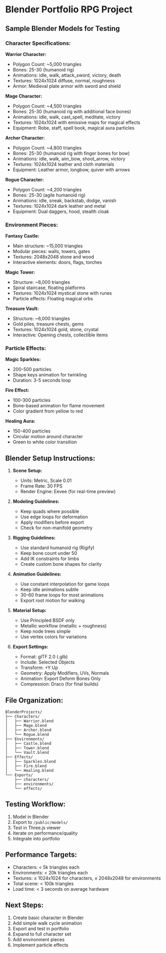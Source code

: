 # Blender Portfolio RPG Project

## Sample Blender Models for Testing

### Character Specifications:

**Warrior Character:**
- Polygon Count: ~5,000 triangles
- Bones: 25-30 (humanoid rig)
- Animations: idle, walk, attack_sword, victory, death
- Textures: 1024x1024 diffuse, normal, roughness
- Armor: Medieval plate armor with sword and shield

**Mage Character:**
- Polygon Count: ~4,500 triangles  
- Bones: 25-30 (humanoid rig with additional face bones)
- Animations: idle, walk, cast_spell, meditate, victory
- Textures: 1024x1024 with emissive maps for magical effects
- Equipment: Robe, staff, spell book, magical aura particles

**Archer Character:**
- Polygon Count: ~4,800 triangles
- Bones: 25-30 (humanoid rig with finger bones for bow)
- Animations: idle, walk, aim_bow, shoot_arrow, victory
- Textures: 1024x1024 leather and cloth materials
- Equipment: Leather armor, longbow, quiver with arrows

**Rogue Character:**
- Polygon Count: ~4,200 triangles
- Bones: 25-30 (agile humanoid rig)
- Animations: idle, sneak, backstab, dodge, vanish
- Textures: 1024x1024 dark leather and metal
- Equipment: Dual daggers, hood, stealth cloak

### Environment Pieces:

**Fantasy Castle:**
- Main structure: ~15,000 triangles
- Modular pieces: walls, towers, gates
- Textures: 2048x2048 stone and wood
- Interactive elements: doors, flags, torches

**Magic Tower:**
- Structure: ~8,000 triangles
- Spiral staircase, floating platforms
- Textures: 1024x1024 mystical stone with runes
- Particle effects: Floating magical orbs

**Treasure Vault:**
- Structure: ~6,000 triangles
- Gold piles, treasure chests, gems
- Textures: 1024x1024 gold, stone, crystal
- Interactive: Opening chests, collectible items

### Particle Effects:

**Magic Sparkles:**
- 200-500 particles
- Shape keys animation for twinkling
- Duration: 3-5 seconds loop

**Fire Effect:**
- 100-300 particles
- Bone-based animation for flame movement
- Color gradient from yellow to red

**Healing Aura:**
- 150-400 particles
- Circular motion around character
- Green to white color transition

## Blender Setup Instructions:

1. **Scene Setup:**
   - Units: Metric, Scale 0.01
   - Frame Rate: 30 FPS
   - Render Engine: Eevee (for real-time preview)

2. **Modeling Guidelines:**
   - Keep quads where possible
   - Use edge loops for deformation
   - Apply modifiers before export
   - Check for non-manifold geometry

3. **Rigging Guidelines:**
   - Use standard humanoid rig (Rigify)
   - Keep bone count under 50
   - Add IK constraints for limbs
   - Create custom bone shapes for clarity

4. **Animation Guidelines:**
   - Use constant interpolation for game loops
   - Keep idle animations subtle
   - 30-60 frame loops for most animations
   - Export root motion for walking

5. **Material Setup:**
   - Use Principled BSDF only
   - Metallic workflow (metallic + roughness)
   - Keep node trees simple
   - Use vertex colors for variations

6. **Export Settings:**
   - Format: glTF 2.0 (.glb)
   - Include: Selected Objects
   - Transform: +Y Up
   - Geometry: Apply Modifiers, UVs, Normals
   - Animation: Export Deform Bones Only
   - Compression: Draco (for final builds)

## File Organization:

```
BlenderProjects/
├── Characters/
│   ├── Warrior.blend
│   ├── Mage.blend
│   ├── Archer.blend
│   └── Rogue.blend
├── Environments/
│   ├── Castle.blend
│   ├── Tower.blend
│   └── Vault.blend
├── Effects/
│   ├── Sparkles.blend
│   ├── Fire.blend
│   └── Healing.blend
└── Exports/
    ├── characters/
    ├── environments/
    └── effects/
```

## Testing Workflow:

1. Model in Blender
2. Export to `/public/models/`
3. Test in Three.js viewer
4. Iterate on performance/quality
5. Integrate into portfolio

## Performance Targets:

- Characters: < 5k triangles each
- Environments: < 20k triangles each
- Textures: ≤ 1024x1024 for characters, ≤ 2048x2048 for environments
- Total scene: < 100k triangles
- Load time: < 3 seconds on average hardware

## Next Steps:

1. Create basic character in Blender
2. Add simple walk cycle animation
3. Export and test in portfolio
4. Expand to full character set
5. Add environment pieces
6. Implement particle effects
